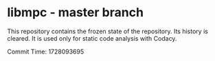 # libmpc - master branch

This repository contains the frozen state of the repository.
Its history is cleared. It is used only for static code
analysis with Codacy.

Commit Time: 1728093695